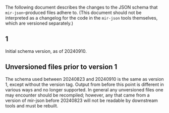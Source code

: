 The following document describes the changes to the JSON schema that
`mir-json`–produced files adhere to. (This document should not be interpreted
as a changelog for the code in the `mir-json` tools themselves, which are
versioned separately.)

## 1

Initial schema version, as of 20240910.

## Unversioned files prior to version 1

The schema used between 20240823 and 20240910 is the same as version
1, except without the version tag. Output from before this point is
different in various ways and no longer supported. In general any
unversioned files one may encounter should be recompiled; however,
any that came from a version of mir-json before 20240823 will not
be readable by downstream tools and must be rebuilt.
